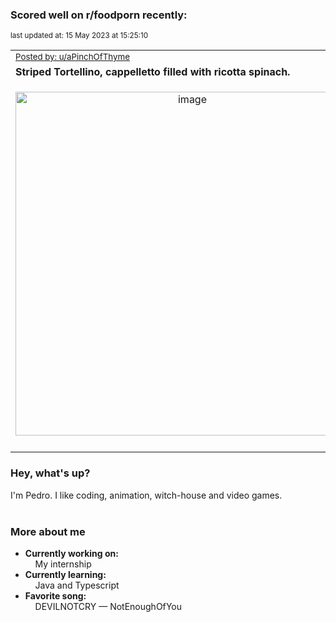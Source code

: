 ### Scored well on r/foodporn recently:

<p align="left"><sub>last updated at: 15 May 2023 at 15:25:10</sub></p>

|   |
| --- |
| <sub>[Posted by: u/aPinchOfThyme][source]</sub> |
| **Striped Tortellino, cappelletto filled with ricotta spinach.** | 
|<p align="center"> <img alt="image" src="https://i.redd.it/6kdf9svx8sza1.png" width="550" /> </p>|
|   |

### Hey, what's up?

I'm Pedro. I like coding, animation, witch-house and video games.<br><br>

### More about me
- **Currently working on:**  
&nbsp;&nbsp;&nbsp;&nbsp;My internship
- **Currently learning:**  
&nbsp;&nbsp;&nbsp;&nbsp;Java and Typescript
- **Favorite song:**  
&nbsp;&nbsp;&nbsp;&nbsp;DEVILNOTCRY — NotEnoughOfYou<br><br>

  



  
  
  
[linkedin]: https://linkedin.com/in/pedro-h-r-gomes-8a487b14a/
[gmail]: mailto:pilique11@gmail.com
[source]: https://reddit.com/r/FoodPorn/comments/13h9t9m/striped_tortellino_cappelletto_filled_with/
[redditAPI]: https://www.reddit.com/dev/api/